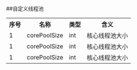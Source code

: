 ##自定义线程池
<table>
<head> 
<th>序号</th>
<th>名称</th>
<th>类型</th>
<th>含义</th>
</head>
<body>
<tr><td>1 </td><td>corePoolSize</td><td> int</td><td>核心线程池大小 </td> </tr>
<tr><td>1 </td><td>corePoolSize</td><td> int</td><td>核心线程池大小 </td> </tr>
<tr><td>1 </td><td>corePoolSize</td><td> int</td><td>核心线程池大小 </td> </tr>
</body>
</table>
